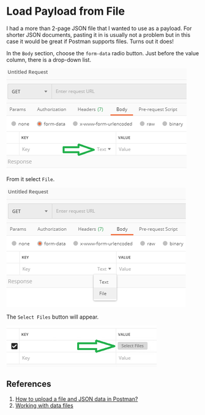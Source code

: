 # Load Payload from File

I had a more than 2-page JSON file that I wanted to use as a payload. For shorter JSON documents, pasting it in is usually not a problem but in this case it would be great if Postman supports files. Turns out it does!

In the `Body` section, choose the `form-data` radio button. Just before the value column, there is a drop-down list.

![Dropdown List](../images/pm-dropdown.png)

From it select `File`.

![File](../images/pm-file.png)

The `Select Files` button will appear.

![Select File](../images/pm-select.png)

## References

1. [How to upload a file and JSON data in Postman?](https://stackoverflow.com/a/39037889/6146580)
1. [Working with data files](https://learning.postman.com/docs/postman/collection-runs/working-with-data-files/)
